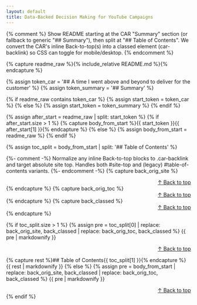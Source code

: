 ```yaml
---
layout: default
title: Data-Backed Decision Making for YouTube Campaigns
---
```


{% comment %}
Show README starting at the CAR "Summary" section (or fallback to generic "## Summary"),
then split at "## Table of Contents". We convert the CAR's inline Back-to-top(s) into a
classed element (car-backlink) so CSS can toggle for mobile/desktop.
{% endcomment %}

{% capture readme_raw %}{% include_relative README.md %}{% endcapture %}

{% assign token_car = '## A time I went above and beyond to deliver for the customer' %}
{% assign token_summary = '## Summary' %}

{% if readme_raw contains token_car %}
  {% assign start_token = token_car %}
{% else %}
  {% assign start_token = token_summary %}
{% endif %}

{% assign after_start = readme_raw | split: start_token %}
{% if after_start.size > 1 %}
  {% capture body_from_start %}{{ start_token }}{{ after_start[1] }}{% endcapture %}
{% else %}
  {% assign body_from_start = readme_raw %}
{% endif %}

{% assign toc_split = body_from_start | split: '## Table of Contents' %}

{%- comment -%}
Normalize any inline Back-to-top blocks to .car-backlink and target absolute site top.
Handles both #site-top and (legacy) #table-of-contents variants.
{%- endcomment -%}
{% capture back_orig_site %}<div align="right"><a href="#site-top">↑ Back to top</a></div>{% endcapture %}
{% capture back_orig_toc  %}<div align="right"><a href="#table-of-contents">↑ Back to top</a></div>{% endcapture %}
{% capture back_classed   %}<div class="car-backlink" align="right"><a href="#site-top">↑ Back to top</a></div>{% endcapture %}

{% if toc_split.size > 1 %}
  {% assign pre = toc_split[0] | replace: back_orig_site, back_classed | replace: back_orig_toc, back_classed %}
  {{ pre | markdownify }}

  <!-- Back to top shown only on mobile/compact via CSS -->
  <div class="backlink--injected" align="right">
    <a href="#site-top">↑ Back to top</a>
  </div>

  {% capture rest %}## Table of Contents{{ toc_split[1] }}{% endcapture %}
  {{ rest | markdownify }}
{% else %}
  {% assign pre = body_from_start | replace: back_orig_site, back_classed | replace: back_orig_toc, back_classed %}
  {{ pre | markdownify }}

  <div class="backlink--injected" align="right">
    <a href="#site-top">↑ Back to top</a>
  </div>
{% endif %}
